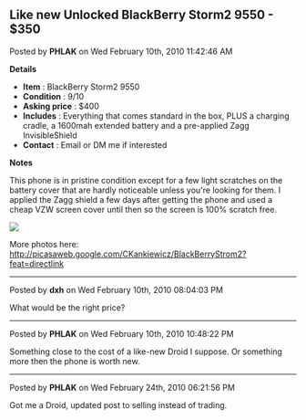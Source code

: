 ## Like new Unlocked BlackBerry Storm2 9550 - $350
Posted by **PHLAK** on Wed February 10th, 2010 11:42:46 AM

**Details**

  * **Item** : BlackBerry Storm2 9550
  * **Condition** : 9/10
  * **Asking price** : $400
  * **Includes** : Everything that comes standard in the box, PLUS a charging
    cradle, a 1600mah extended battery and a pre-applied Zagg InvisibleShield
  * **Contact** : Email or DM me if interested

**Notes**

This phone is in pristine condition except for a few light scratches on the
battery cover that are hardly noticeable unless you're looking for them. I
applied the Zagg shield a few days after getting the phone and used a cheap VZW
screen cover until then so the screen is 100% scratch free.

![](http://lh5.ggpht.com/_Qz4gqJik4Ik/S3JOXqfQSWI/AAAAAAAAAxQ/QSfyel7Ill8/s400/IMG_5829.JPG)

More photos here:
<http://picasaweb.google.com/CKankiewicz/BlackBerryStrom2?feat=directlink>

--------------------------------------------------------------------------------

Posted by **dxh** on Wed February 10th, 2010 08:04:03 PM

What would be the right price?

--------------------------------------------------------------------------------

Posted by **PHLAK** on Wed February 10th, 2010 10:48:22 PM

Something close to the cost of a like-new Droid I suppose.  Or something more
then the phone is worth new.

--------------------------------------------------------------------------------

Posted by **PHLAK** on Wed February 24th, 2010 06:21:56 PM

Got me a Droid, updated post to selling instead of trading.

